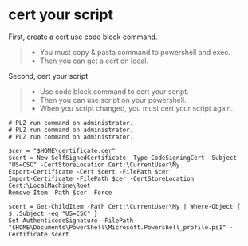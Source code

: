# cert your script
First, create a cert use code block command. 
> * You must copy & pasta command to powershell and exec.  
> * Then you can get a cert on local.

Second, cert your script
> * Use code block command to cert your script.  
> * Then you can use script on your powershell.  
> * When you script changed, you must cert your script again.

```
# PLZ run command on administrator.
# PLZ run command on administrator.
# PLZ run command on administrator.

$cer = "$HOME\certificate.cer"
$cert = New-SelfSignedCertificate -Type CodeSigningCert -Subject "US=CSC" -CertStoreLocation Cert:\CurrentUser\My
Export-Certificate -Cert $cert -FilePath $cer
Import-Certificate -FilePath $cer -CertStoreLocation Cert:\LocalMachine\Root
Remove-Item -Path $cer -Force

$cert = Get-ChildItem -Path Cert:\CurrentUser\My | Where-Object { $_.Subject -eq "US=CSC" }  
Set-AuthenticodeSignature -FilePath "$HOME\Documents\PowerShell\Microsoft.Powershell_profile.ps1" -Certificate $cert
```
